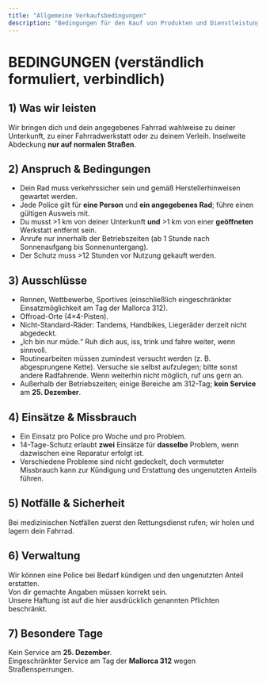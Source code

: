 ```yaml
---
title: "Allgemeine Verkaufsbedingungen"
description: "Bedingungen für den Kauf von Produkten und Dienstleistungen von Mallorca Bicycle Rescue."
---
```


# BEDINGUNGEN (verständlich formuliert, verbindlich)

## 1) Was wir leisten
Wir bringen dich und dein angegebenes Fahrrad wahlweise zu deiner Unterkunft, zu einer Fahrradwerkstatt oder zu deinem Verleih. Inselweite Abdeckung **nur auf normalen Straßen**.

## 2) Anspruch & Bedingungen
- Dein Rad muss verkehrssicher sein und gemäß Herstellerhinweisen gewartet werden.  
- Jede Police gilt für **eine Person** und **ein angegebenes Rad**; führe einen gültigen Ausweis mit.  
- Du musst >1 km von deiner Unterkunft **und** >1 km von einer **geöffneten** Werkstatt entfernt sein.  
- Anrufe nur innerhalb der Betriebszeiten (ab 1 Stunde nach Sonnenaufgang bis Sonnenuntergang).  
- Der Schutz muss >12 Stunden vor Nutzung gekauft werden.

## 3) Ausschlüsse
- Rennen, Wettbewerbe, Sportives (einschließlich eingeschränkter Einsatzmöglichkeit am Tag der Mallorca 312).  
- Offroad-Orte (4×4-Pisten).  
- Nicht-Standard-Räder: Tandems, Handbikes, Liegeräder derzeit nicht abgedeckt.  
- „Ich bin nur müde.“ Ruh dich aus, iss, trink und fahre weiter, wenn sinnvoll.  
- Routinearbeiten müssen zumindest versucht werden (z. B. abgesprungene Kette). Versuche sie selbst aufzulegen; bitte sonst andere Radfahrende. Wenn weiterhin nicht möglich, ruf uns gern an.  
- Außerhalb der Betriebszeiten; einige Bereiche am 312-Tag; **kein Service** am **25. Dezember**.

## 4) Einsätze & Missbrauch
- Ein Einsatz pro Police pro Woche und pro Problem.  
- 14-Tage-Schutz erlaubt **zwei** Einsätze für **dasselbe** Problem, wenn dazwischen eine Reparatur erfolgt ist.  
- Verschiedene Probleme sind nicht gedeckelt, doch vermuteter Missbrauch kann zur Kündigung und Erstattung des ungenutzten Anteils führen.

## 5) Notfälle & Sicherheit
Bei medizinischen Notfällen zuerst den Rettungsdienst rufen; wir holen und lagern dein Fahrrad.

## 6) Verwaltung
Wir können eine Police bei Bedarf kündigen und den ungenutzten Anteil erstatten.  
Von dir gemachte Angaben müssen korrekt sein.  
Unsere Haftung ist auf die hier ausdrücklich genannten Pflichten beschränkt.

## 7) Besondere Tage
Kein Service am **25. Dezember**.  
Eingeschränkter Service am Tag der **Mallorca 312** wegen Straßensperrungen.

